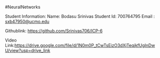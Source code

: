 #NeuralNetworks

Student Information: Name: Bodasu Srinivas Student Id: 700764795 Email : sxb47950@ucmo.edu

Githublink: https://github.com/Srinivas706/ICP-6

Video Link:https://drive.google.com/file/d/1N0m0P_tCwTsEizO3dXjTeqjkfUgInDwU/view?usp=drive_link
